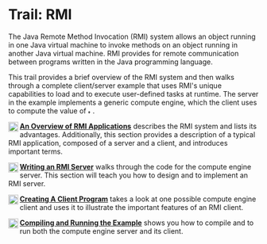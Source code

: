 
# Trail: RMI

The Java Remote Method Invocation (RMI) system allows an object running in one Java virtual machine to invoke methods on an object running in another Java virtual machine. RMI provides for remote communication between programs written in the Java programming language.

This trail provides a brief overview of the RMI system and then walks through a complete client/server example that uses RMI's unique capabilities to load and to execute user-defined tasks at runtime. The server in the example implements a generic compute engine, which the client uses to compute the value of 
<img src="../figures/rmi/pi.gif " width="9 " height="9  " alt="the pi symbol" />.

[<img src="../images/coreIcon.gif" align="left" width="20" height="20" border="0" alt="trail icon" /> **An Overview of RMI Applications**](overview.html) describes the RMI system and lists its advantages. Additionally, this section provides a description of a typical RMI application, composed of a server and a client, and introduces important terms.

[<img src="../images/coreIcon.gif" align="left" width="20" height="20" border="0" alt="trail icon" /> **Writing an RMI Server**](server.html) walks through the code for the compute engine server. This section will teach you how to design and to implement an RMI server.

[<img src="../images/coreIcon.gif" align="left" width="20" height="20" border="0" alt="trail icon" /> **Creating A Client Program**](client.html) takes a look at one possible compute engine client and uses it to illustrate the important features of an RMI client.

[<img src="../images/coreIcon.gif" align="left" width="20" height="20" border="0" alt="trail icon" /> **Compiling and Running the Example**](example.html) shows you how to compile and to run both the compute engine server and its client.
